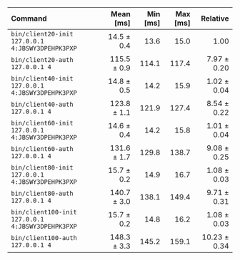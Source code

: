| Command | Mean [ms] | Min [ms] | Max [ms] | Relative |
|:---|---:|---:|---:|---:|
| `bin/client20-init 127.0.0.1 4:JBSWY3DPEHPK3PXP` | 14.5 ± 0.4 | 13.6 | 15.0 | 1.00 |
| `bin/client20-auth 127.0.0.1 4` | 115.5 ± 0.9 | 114.1 | 117.4 | 7.97 ± 0.20 |
| `bin/client40-init 127.0.0.1 4:JBSWY3DPEHPK3PXP` | 14.8 ± 0.5 | 14.2 | 15.9 | 1.02 ± 0.04 |
| `bin/client40-auth 127.0.0.1 4` | 123.8 ± 1.1 | 121.9 | 127.4 | 8.54 ± 0.22 |
| `bin/client60-init 127.0.0.1 4:JBSWY3DPEHPK3PXP` | 14.6 ± 0.4 | 14.2 | 15.8 | 1.01 ± 0.04 |
| `bin/client60-auth 127.0.0.1 4` | 131.6 ± 1.7 | 129.8 | 138.7 | 9.08 ± 0.25 |
| `bin/client80-init 127.0.0.1 4:JBSWY3DPEHPK3PXP` | 15.7 ± 0.2 | 14.9 | 16.7 | 1.08 ± 0.03 |
| `bin/client80-auth 127.0.0.1 4` | 140.7 ± 3.0 | 138.1 | 149.4 | 9.71 ± 0.31 |
| `bin/client100-init 127.0.0.1 4:JBSWY3DPEHPK3PXP` | 15.7 ± 0.2 | 14.8 | 16.2 | 1.08 ± 0.03 |
| `bin/client100-auth 127.0.0.1 4` | 148.3 ± 3.3 | 145.2 | 159.1 | 10.23 ± 0.34 |
